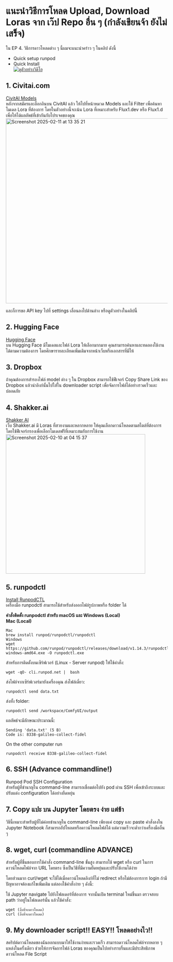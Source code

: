 # แนะนำวิธีการโหลด Upload, Download Loras จาก เว๊ป Repo อื่น ๆ  (กำลังเขียนจ้า ยังไม่เสร็จ)

ใน EP 4. วิธีการดาวโหลดต่าง ๆ นี้ผมจะแนะนำคร่าว ๆ ในคลิป ดังนี้  
- Quick setup runpod <br>
- Quick Install <br>
[![ดูตัวอย่างวิดีโอ](https://img.youtube.com/vi/qcH7g1FnMHg/0.jpg)](https://youtu.be/qcH7g1FnMHg)

## 1. Civitai.com
[CivitAI Models](https://civitai.com/models) <br>
หลังจากสมัครและล็อกอินบน CivitAI แล้ว ให้ไปที่หน้าหมวด Models และใช้ Filter เพื่อค้นหาโมเดล Lora ที่ต้องการ โดยในตัวอย่างนี้จะเน้น Lora ที่เหมาะสำหรับ Flux1.dev หรือ Flux1.d เพื่อให้ได้ผลลัพธ์ที่เข้ากันกับโปรเจคของคุณ <br>
<img width="576" alt="Screenshot 2025-02-11 at 13 35 21" src="https://github.com/user-attachments/assets/fed9f819-a8a4-40e6-ab4e-a7352f5654dd" />

และก็การขอ API key ไปที่ settings เลื่อนลงไปด้านล่าง หรือดูตัวอย่างในคลิปนี้

## 2. Hugging Face
[Hugging Face](https://huggingface.co/) <br>
บน Hugging Face มีโมเดลและไฟล์ Lora ให้เลือกมากมาย คุณสามารถค้นหาและทดลองใช้งานได้ตามความต้องการ โดยศึกษารายละเอียดเพิ่มเติมจากหน้าเว็บหรือเอกสารที่มีให้

## 3. Dropbox
ถ้าคุณต้องการสำรองไฟล์ model ต่าง ๆ ใน Dropbox สามารถใช้ฟีเจอร์ Copy Share Link ของ Dropbox แล้วนำลิงก์นั้นไปใส่ใน downloader script เพื่อจัดการไฟล์ได้อย่างรวดเร็วและปลอดภัย

## 4. Shakker.ai
[Shakker AI](https://www.shakker.ai/th/home) <br>
เว็บ Shakker.ai มี Loras ที่สวยงามและหลากหลาย ให้คุณเลือกดาวน์โหลดตามสไตล์ที่ต้องการ โดยใช้ฟีเจอร์กรองเพื่อเลือกโมเดลฟรีที่เหมาะสมกับการใช้งาน <br>
<img width="434" alt="Screenshot 2025-02-10 at 04 15 37" src="https://github.com/user-attachments/assets/7fa67d93-157c-4dae-828c-1e30c03bb70c" />

## 5. runpodctl
[Install RunpodCTL](https://docs.runpod.io/runpodctl/install-runpodctl) <br>
เครื่องมือ runpodctl สามารถใช้สำหรับส่งออกไฟล์รูปภาพหรือ folder ได้

**คำสั่งติดตั้ง runpodctl สำหรับ macOS และ Windows (Local)**  
**Mac (Local)**
```
Mac
brew install runpod/runpodctl/runpodctl
Windows
wget https://github.com/runpod/runpodctl/releases/download/v1.14.3/runpodctl-windows-amd64.exe -O runpodctl.exe
```

สำหรับการติดตั้งบนเซิร์ฟเวอร์ (Linux - Server runpod) ให้ใช้คำสั่ง:
```
wget -qO- cli.runpod.net |  bash
```

ส่งไฟล์จากเซิร์ฟเวอร์มายังเครื่องคุณ
ส่งไฟล์เดี่ยว:
```
runpodctl send data.txt
```

ส่งทั้ง folder:
```
runpodctl send /workspace/ComfyUI/output
```

ผลลัพธ์จะมีลักษณะประมาณนี้:
```
Sending 'data.txt' (5 B)
Code is: 8338-galileo-collect-fidel
```

On the other computer run
```
runpodctl receive 8338-galileo-collect-fidel
```

## 6. SSH (Advance commandline!)
Runpod Pod SSH Configuration <br> สำหรับผู้ที่ชำนาญใน command-line สามารถเชื่อมต่อไปยัง pod ผ่าน SSH เพื่อเข้าถึงระบบและปรับแต่ง configuration ได้อย่างยืดหยุ่น

## 7. Copy แปะ บน Jupyter โดยตรง ง่าย แต่ช้า
วิธีนี้เหมาะสำหรับผู้ที่ไม่ค่อยชำนาญใน command-line เพียงแค่ copy และ paste คำสั่งลงใน Jupyter Notebook ก็สามารถอัปโหลดหรือดาวน์โหลดไฟล์ได้ แต่ความเร็วจะต่ำกว่าเครื่องมืออื่น ๆ

## 8. wget, curl (commandline ADVANCE)
สำหรับผู้ที่ชื่นชอบการใช้คำสั่ง command-line ขั้นสูง สามารถใช้ wget หรือ curl ในการดาวน์โหลดไฟล์จาก URL โดยตรง ซึ่งเป็นวิธีที่มีความยืดหยุ่นและปรับใช้งานได้ง่าย

โดยส่วนมาก curl/wget จะใช้ได้เมื่อดาวน์โหลดลิงก์ที่ไม่ redirect หรือไม่ต้องการการ login
ถ้ามีปัญหาอาจต้องแก้ไขเพิ่มเติม แต่ลองใช้คำสั่งง่าย ๆ ดังนี้:

ใช้ Jupyter navigate ไปยังโฟลเดอร์ที่ต้องการ จากนั้นเปิด terminal ใหม่ขึ้นมา ตรวจสอบ path ว่าอยู่ในโฟลเดอร์นั้น แล้วใช้คำสั่ง:
```
wget (ลิ้งที่จะดาวโหลด)
curl (ลิ้งที่จะดาวโหลด)
```

## 9. My downloader script!! EASY!! โหลดอย่างไว!!
สคริปต์ดาวน์โหลดของฉันออกแบบมาให้ใช้งานง่ายและรวดเร็ว สามารถดาวน์โหลดไฟล์จากหลาย ๆ แหล่งในครั้งเดียว ช่วยให้การจัดการไฟล์ Loras ของคุณเป็นไปอย่างราบรื่นและมีประสิทธิภาพ <br> ดาวน์โหลด File Script



